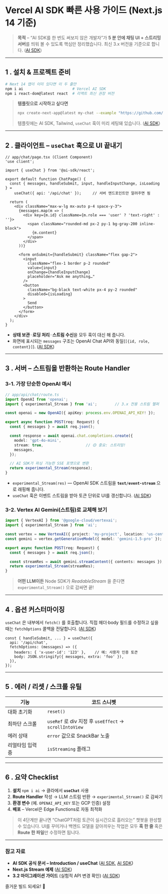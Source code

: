 # Vercel AI SDK 빠른 사용 가이드 (Next.js 14 기준)

> **목적** – “AI SDK를 한 번도 써보지 않은 개발자”가 **5 분 안에 채팅 UI + 스트리밍 서버**를 띄워 볼 수 있도록 핵심만 정리했습니다.
> 최신 3.x 버전을 기준으로 합니다. ([AI SDK][1])

---

## 1 . 설치 & 프로젝트 준비

```bash
# Next 14 앱이 이미 있다면 이 두 줄만
npm i ai                      # Vercel AI SDK
npm i react-dom@latest react  # 리액트 최신 권장 버전
```

> **템플릿으로 시작하고 싶다면**
>
> ```bash
> npx create-next-app@latest my-chat --example "https://github.com/vercel/ai-chatbot"
> ```
>
> 템플릿에는 AI SDK, Tailwind, `useChat` 훅이 미리 세팅돼 있습니다. ([AI SDK][2])

---

## 2 . 클라이언트 – `useChat` 훅으로 UI 끝내기

```tsx
// app/chat/page.tsx (Client Component)
'use client';

import { useChat } from '@ai-sdk/react';

export default function ChatPage() {
  const { messages, handleSubmit, input, handleInputChange, isLoading } =
    useChat({ api: '/api/chat' });     // 서버 엔드포인트만 알려주면 됨

  return (
    <div className="max-w-lg mx-auto p-4 space-y-3">
      {messages.map(m => (
        <div key={m.id} className={m.role === 'user' ? 'text-right' : ''}>
          <span className="rounded-md px-2 py-1 bg-gray-200 inline-block">
            {m.content}
          </span>
        </div>
      ))}

      <form onSubmit={handleSubmit} className="flex gap-2">
        <input
          className="flex-1 border p-2 rounded"
          value={input}
          onChange={handleInputChange}
          placeholder="Ask me anything…"
        />
        <button
          className="bg-black text-white px-4 py-2 rounded"
          disabled={isLoading}
        >
          Send
        </button>
      </form>
    </div>
  );
}
```

* **상태 보관** · **로딩 처리** · **스트림 수신**을 모두 훅이 대신 해 줍니다.
* 화면에 표시되는 `messages` 구조는 OpenAI Chat API와 동일(`[{id, role, content}]`). ([AI SDK][2])

---

## 3 . 서버 – 스트림을 반환하는 Route Handler

### 3-1. 가장 단순한 OpenAI 예시

```ts
// app/api/chat/route.ts
import OpenAI from 'openai';
import { experimental_Stream } from 'ai';        // 3.x 전용 스트림 헬퍼

const openai = new OpenAI({ apiKey: process.env.OPENAI_API_KEY! });

export async function POST(req: Request) {
  const { messages } = await req.json();

  const response = await openai.chat.completions.create({
    model: 'gpt-4o-mini',
    stream: true,                   // 🟡 중요: 스트리밍!
    messages,
  });

  // AI SDK가 파싱 가능한 SSE 포맷으로 변환
  return experimental_Stream(response);
}
```

* `experimental_Stream(res)` — OpenAI SDK 스트림을 **`text/event-stream`** 으로 래핑해 줍니다.
* `useChat` 훅은 이벤트 스트림을 받아 토큰 단위로 UI를 갱신합니다. ([AI SDK][3])

### 3-2. Vertex AI Gemini(스트림)로 교체해 보기

```ts
import { VertexAI } from '@google-cloud/vertexai';
import { experimental_Stream } from 'ai';

const vertex = new VertexAI({ project: 'my-project', location: 'us-central1' });
const gemini = vertex.getGenerativeModel({ model: 'gemini-1.5-pro' });

export async function POST(req: Request) {
  const { messages } = await req.json();

  const streamRes = await gemini.streamContent({ contents: messages });
  return experimental_Stream(streamRes);
}
```

> **어떤 LLM이든** Node SDK가 *ReadableStream* 을 준다면 `experimental_Stream()` 으로 감싸면 끝!

---

## 4 . 옵션 커스터마이징

`useChat` 은 내부에서 `fetch()` 를 호출합니다. 직접 헤더·body 필드를 수정하고 싶을 때는 `fetchOptions` 콜백을 전달합니다. ([AI SDK][4])

```tsx
const { handleSubmit, ... } = useChat({
  api: '/api/chat',
  fetchOptions: (messages) => ({
    headers: { 'x-user-id': '123' },    // 예: 사용자 인증 토큰
    body: JSON.stringify({ messages, extra: 'foo' }),
  }),
});
```

---

## 5 . 에러 / 리셋 / 스크롤 유틸

| 기능        | 코드 스니펫                                             |
| --------- | -------------------------------------------------- |
| 대화 초기화    | `reset()`                                          |
| 최하단 스크롤   | `useRef` 로 div 지정 후 `useEffect` → `scrollIntoView` |
| 에러 상태     | `error` 값으로 SnackBar 노출                            |
| 리얼타임 입력 중 | `isStreaming` 플래그                                  |

---

## 6 . 요약 Checklist

1. **설치** `npm i ai` → 클라에서 **`useChat`** 사용
2. **Route Handler** 작성 → LLM 스트림 반환 → `experimental_Stream()` 로 감싸기
3. **환경 변수** (예. `OPENAI_API_KEY` 또는 GCP 인증) 설정
4. **배포** – Vercel은 Edge Functions로 자동 최적화

> 이 4단계만 끝나면 “ChatGPT처럼 토큰이 실시간으로 흘러오는” 챗봇을 완성할 수 있습니다. UI를 꾸미거나 백엔드 모델을 갈아끼우는 작업은 모두 **훅 한 줄** 혹은 **Route 한 파일**만 수정하면 됩니다.

---

### 참고 자료

* **AI SDK 공식 문서 – Introduction / useChat** ([AI SDK][5], [AI SDK][2])
* **Next.js Stream 예제** ([AI SDK][3])
* **3.2 마이그레이션 가이드** (실험적 API 변경 확인) ([AI SDK][1])

즐거운 빌드 되세요! 🚀

[1]: https://sdk.vercel.ai/docs/migration-guides/migration-guide-3-2?utm_source=chatgpt.com "Migrate AI SDK 3.1 to 3.2"
[2]: https://sdk.vercel.ai/docs/reference/ai-sdk-ui/use-chat?utm_source=chatgpt.com "useChat - AI SDK UI"
[3]: https://sdk.vercel.ai/cookbook/next/stream-assistant-response?utm_source=chatgpt.com "Stream Assistant Response - Next.js - AI SDK"
[4]: https://sdk.vercel.ai/docs/ai-sdk-ui/chatbot?utm_source=chatgpt.com "Chatbot - AI SDK UI"
[5]: https://sdk.vercel.ai/docs/introduction?utm_source=chatgpt.com "AI SDK by Vercel"
